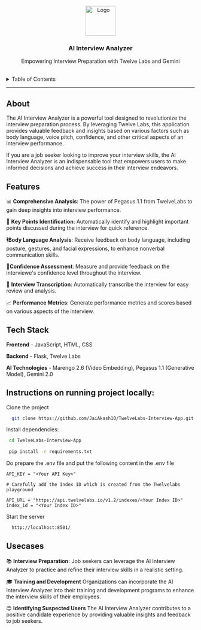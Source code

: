 <br />
<div align="center">
  <a href="https://github.com/JaiAkash10/AI-Interview-Analyzer">
    <img src="https://github.com/JaiAkash10/TwelveLabs-Interview-App/blob/main/src/logo-interview.jpg" alt="Logo" width="80" height="80">
  </a>
  <h3 align="center">AI Interview Analyzer</h3>
  <p align="center">
    Empowering Interview Preparation with Twelve Labs and Gemini
    <br />
    <br />
  </p>
</div>

<details>
  <summary>Table of Contents</summary>
  <ol>
    <li><a href="#About">About</a></li>
    <li><a href="#Features">Features</a></li>
    <li><a href="#Tech-Stack">Tech Stack</a></li>
    <li><a href="#Instructions-on-running-project-locally">Instructions on running project locally</a></li>
    <li><a href="#Usecases">Usecase</a></li>
  </ol>
</details>

------

## About

The AI Interview Analyzer is a powerful tool designed to revolutionize the interview preparation process. By leveraging Twelve Labs, this application provides valuable feedback and insights based on various factors such as body language, voice pitch, confidence, and other critical aspects of an interview performance.

If you are a job seeker looking to improve your interview skills, the AI Interview Analyzer is an indispensable tool that empowers users to make informed decisions and achieve success in their interview endeavors.

## Features

📊 **Comprehensive Analysis**: The power of Pegasus 1.1 from TwelveLabs to gain deep insights into interview performance.

🎯 **Key Points Identification**: Automatically identify and highlight important points discussed during the interview for quick reference.

🕴️**Body Language Analysis**: Receive feedback on body language, including posture, gestures, and facial expressions, to enhance nonverbal communication skills.

💪**Confidence Assessment**: Measure and provide feedback on the interviewe's confidence level throughout the interview. 

📝 **Interview Transcription**:  Automatically transcribe the interview for easy review and analysis.

📈 **Performance Metrics**: Generate performance metrics and scores based on various aspects of the interview.


## Tech Stack

**Frontend** - JavaScript, HTML, CSS

**Backend** -  Flask, Twelve Labs

**AI Technologies** - Marengo 2.6 (Video Embedding), Pegasus 1.1 (Generative Model), Gemini 2.0 
 
 
## Instructions on running project locally:

Clone the project

```bash
  git clone https://github.com/JaiAkash10/TwelveLabs-Interview-App.git
```

Install dependencies:

```bash
 cd TwelveLabs-Interview-App
 
 pip install -r requirements.txt
```

Do prepare the .env file and put the following content in the .env file

```
API_KEY = "<Your API Key>"

# Carefully add the Index ID which is created from the Twelvelabs playground

API_URL = "https://api.twelvelabs.io/v1.2/indexes/<Your Index ID>"
index_id = "<Your Index ID>"

```

Start the server

```bash
  http://localhost:8501/
```

## Usecases

📚️ **Interview Preparation:** Job seekers can leverage the AI Interview Analyzer to practice and refine their interview skills in a realistic setting.

🎓 **Training and Development** Organizations can incorporate the AI Interview Analyzer into their training and development programs to enhance the interview skills of their employees.

😊️ **Identifying Suspected Users** The AI Interview Analyzer contributes to a positive candidate experience by providing valuable insights and feedback to job seekers.